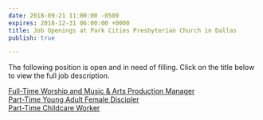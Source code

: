 ```yaml
---
date: 2018-09-21 11:00:00 -0500
expires: 2018-12-31 06:00:00 +0000
title: Job Openings at Park Cities Presbyterian Church in Dallas
publish: true

---
```

The following position is open and in need of filling. Click on the title below to view the full job description.

[Full-Time Worship and Music & Arts Production Manager](https://jobsatpcpc.org/job-description/209/ "Full-Time Worship and Music & Arts Production Manager")  
[Part-Time Young Adult Female Discipler](https://jobsatpcpc.org/job-description/200/ "Part-Time Young Adult Female Discipler")  
[Part-Time Childcare Worker](https://jobsatpcpc.org/job-description/192/ "Part-Time Childcare Worker")